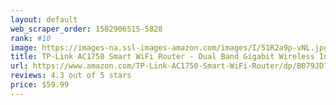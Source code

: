 ```yaml
---
layout: default 
﻿web_scraper_order: 1582906515-5828
rank: #10
image: https://images-na.ssl-images-amazon.com/images/I/51R2a9p-vNL.jpg
title: TP-Link AC1750 Smart WiFi Router - Dual Band Gigabit Wireless Internet Router for Home,…
url: https://www.amazon.com/TP-Link-AC1750-Smart-WiFi-Router/dp/B079JD7F7G/ref=zg_mw_pc_10?_encoding=UTF8&psc=1&refRID=XJT42DXBBEE9H9WCHFME
reviews: 4.3 out of 5 stars
price: $59.99 
---
```

